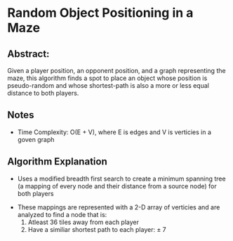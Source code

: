 # Random Object Positioning in a Maze

## Abstract: 
Given a player position, an opponent position, and a graph representing the maze, this algorithm finds a spot to place          an object whose position is pseudo-random and whose shortest-path is also a more or less equal distance to both                players.

## Notes
* Time Complexity: O(E + V), where E is edges and V is verticies in a goven graph

## Algorithm Explanation
* Uses a modified breadth first search to create a minimum spanning tree (a mapping of every node and their distance from a source node) for both players
+ These mappings are represented with a 2-D array of verticies and are analyzed to find a node that is: 
    1. Atleast 36 tiles away from each player
    2. Have a similiar shortest path to each player: ± 7
